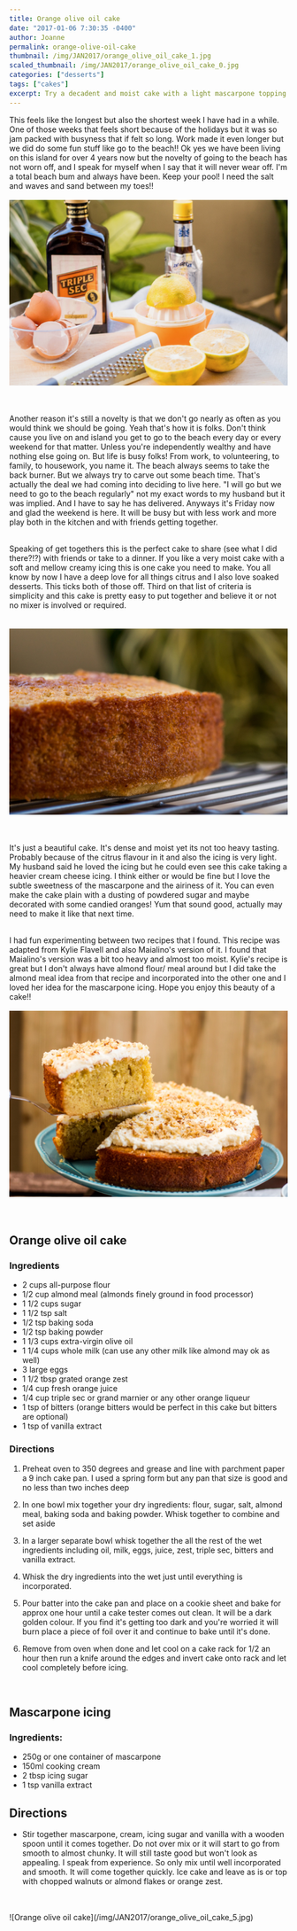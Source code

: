 ```yaml
---
title: Orange olive oil cake
date: "2017-01-06 7:30:35 -0400"
author: Joanne
permalink: orange-olive-oil-cake
thumbnail: /img/JAN2017/orange_olive_oil_cake_1.jpg
scaled_thumbnail: /img/JAN2017/orange_olive_oil_cake_0.jpg
categories: ["desserts"]
tags: ["cakes"]
excerpt: Try a decadent and moist cake with a light mascarpone topping
---
```


This feels like the longest but also the shortest week I have had in a while. One of those weeks that feels short because of the holidays but it was so jam packed with busyness that if felt so long.   Work made it even longer but we did do some fun stuff like go to the beach!! Ok yes we have been living on this island for over 4 years now but the novelty of going to the beach has not worn off, and I speak for myself when I say that it will never wear off. I'm a total beach bum and always have been.  Keep your pool! I need the salt and waves and sand between my toes!!
<br>
<br>
![Orange olive oil cake](/img/JAN2017/orange_olive_oil_cake_2.jpg)  
<br>
<br>

Another reason it's still a novelty is that we don't go nearly as often as you would think we should be going.  Yeah that's how it is folks.  Don't think cause you live on and island you get to go to the beach every day or every weekend for that matter.  Unless you're independently wealthy and have nothing else going on. But life is busy folks! From work, to volunteering, to family, to housework, you name it. The beach always seems to take the back burner. But we always try to carve out some beach time. That's actually the deal we had coming into deciding to live here. "I will go but we need to go to the beach regularly" not my exact words to my husband but it was implied.  And I have to say he has delivered.  Anyways it's Friday now and glad the weekend is here. It will be busy but with less work and more play both in the kitchen and with friends getting together.  
<br>

Speaking of get togethers this is the perfect cake to share (see what I did there?!?) with friends or take to a dinner.  If you like a very moist cake with a soft and mellow creamy icing this is one cake you need to make.  You all know by now I have a deep love for all things citrus and I also love soaked desserts. This ticks both of those off.  Third on that list of criteria is simplicity and this cake is pretty easy to put together and believe it or not no mixer is involved or required.  
<br>
<br>
![Orange olive oil cake](/img/JAN2017/orange_olive_oil_cake_3.jpg)  
<br>
<br>

It's just a beautiful cake. It's dense and moist yet its not too heavy tasting.  Probably because of the citrus flavour in it and also the icing is very light.  My husband said he loved the icing but he could even see this cake taking a heavier cream cheese icing.  I think either or would be fine but I love the subtle sweetness of the mascarpone and the airiness of it. You can even make the cake plain with a dusting of powdered sugar and maybe decorated with some candied oranges! Yum that sound good, actually may need to make it like that next time.  
<br>

I had fun experimenting between two recipes that I found.
This recipe was adapted from Kylie Flavell and also Maialino's version of it.
I found that Maialino's version was a bit too heavy and almost too moist.  Kylie's recipe is great but I don't always have almond flour/ meal around but I did take the almond meal idea from that recipe and incorporated into the other one and I loved her idea for the mascarpone icing. Hope you enjoy this beauty of a cake!!
<br>
<br>
![Orange olive oil cake](/img/JAN2017/orange_olive_oil_cake_4.jpg)  
<br>
<br>

## Orange olive oil cake

### Ingredients

* 2 cups all-purpose flour
* 1/2 cup almond meal (almonds finely ground in food processor)
* 1 1/2 cups sugar
* 1 1/2 tsp salt
* 1/2 tsp baking soda
* 1/2 tsp baking powder
* 1 1/3 cups extra-virgin olive oil
* 1 1/4 cups whole milk (can use any other milk like almond may ok as well)
* 3 large eggs
* 1 1/2 tbsp grated orange zest
* 1/4 cup fresh orange juice
* 1/4 cup triple sec or grand marnier or any other orange liqueur
* 1 tsp of bitters (orange bitters would be perfect in this cake but bitters are optional)
* 1 tsp of vanilla extract

### Directions

1. Preheat oven to 350 degrees and grease and line with parchment paper a 9 inch cake pan.  I used a spring form but any pan that size is good and no less than two inches deep

1. In one bowl mix together your dry ingredients: flour, sugar, salt, almond meal, baking soda and baking powder. Whisk together to combine and set aside

1. In a larger separate bowl whisk together the all the rest of the wet ingredients including oil, milk, eggs, juice, zest, triple sec, bitters and vanilla extract.

1. Whisk the dry ingredients into the wet just until everything is incorporated.

1. Pour batter into the cake pan and place on a cookie sheet and bake for approx one hour until a cake tester comes out clean.   It will be a dark golden colour. If you find it's getting too dark and you're worried it will burn place a piece of foil over it and continue to bake until it's done.  

1. Remove from oven when done and let cool on a cake rack for 1/2 an hour then run a knife around the edges and invert cake onto rack and let cool completely before icing.  
<br>


## Mascarpone icing

### Ingredients:

* 250g or one container of  mascarpone
* 150ml cooking cream
* 2 tbsp icing sugar
* 1 tsp vanilla extract

## Directions

* Stir together mascarpone, cream, icing sugar and vanilla with a wooden spoon until it comes together. Do not over mix or it will start to go from smooth to almost chunky.  It  will still taste good but won't look as appealing. I speak from experience. So only mix until well incorporated and smooth.  It will come together quickly.  Ice cake and leave as is or top with chopped walnuts or almond flakes or orange zest.

<br>
<br>
![Orange olive oil cake](/img/JAN2017/orange_olive_oil_cake_5.jpg)
